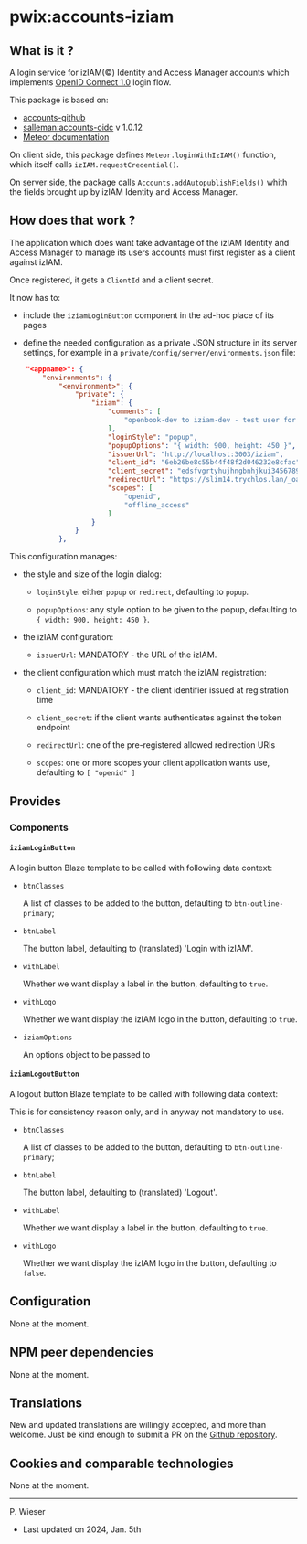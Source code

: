 # pwix:accounts-iziam

## What is it ?

A login service for izIAM(©) Identity and Access Manager accounts which implements [OpenID Connect 1.0](https://openid.net/specs/openid-connect-core-1_0.html) login flow.

This package is based on:

- [accounts-github](https://github.com/meteor/meteor/tree/devel/packages/accounts-github)
- [salleman:accounts-oidc](https://github.com/salleman33/meteor-accounts-oidc/tree/master/packages/switch_accounts-oidc) v 1.0.12
- [Meteor documentation](https://docs.meteor.com/api/accounts#Meteor-loginWith%3CExternalService%3E)

On client side, this package defines `Meteor.loginWithIzIAM()` function, which itself calls `izIAM.requestCredential()`.

On server side, the package calls `Accounts.addAutopublishFields()` whith the fields brought up by izIAM Identity and Access Manager.

## How does that work ?

The application which does want take advantage of the izIAM Identity and Access Manager to manage its users accounts must first register as a client against izIAM.

Once registered, it gets a `ClientId` and a client secret.

It now has to:

- include the `iziamLoginButton` component in the ad-hoc place of its pages

- define the needed configuration as a private JSON structure in its server settings, for example in a `private/config/server/environments.json` file:

```json
    "<appname>": {
        "environments": {
            "<environment>": {
                "private": {
                    "iziam": {
                        "comments": [
                            "openbook-dev to iziam-dev - test user for auth code grant flow"
                        ],
                        "loginStyle": "popup",
                        "popupOptions": "{ width: 900, height: 450 }",
                        "issuerUrl": "http://localhost:3003/iziam",
                        "client_id": "6eb26be8c55b44f48f2d046232e8cfac",
                        "client_secret": "edsfvgrtyhujhngbnhjkui3456789okjgfb098765432xwdcfvghjk87654xcfvgh_7654DFGH",
                        "redirectUrl": "https://slim14.trychlos.lan/_oauth/iziam",
                        "scopes": [
                            "openid",
                            "offline_access"
                        ]
                    }
                }
            },
```

This configuration manages:

- the style and size of the login dialog:

    - `loginStyle`: either `popup` or `redirect`, defaulting to `popup`.

    - `popupOptions`: any style option to be given to the popup, defaulting to `{ width: 900, height: 450 }`.

- the izIAM configuration:

    - `issuerUrl`: MANDATORY - the URL of the izIAM.

- the client configuration which must match the izIAM registration:

    - `client_id`: MANDATORY - the client identifier issued at registration time

    - `client_secret`: if the client wants authenticates against the token endpoint

    - `redirectUrl`: one of the pre-registered allowed redirection URIs

    - `scopes`: one or more scopes your client application wants use, defaulting to `[ "openid" ]`

## Provides

### Components

#### `iziamLoginButton`

A login button Blaze template to be called with following data context:

- `btnClasses`

    A list of classes to be added to the button, defaulting to `btn-outline-primary`;

- `btnLabel`

    The button label, defaulting to (translated) 'Login with izIAM'.

- `withLabel`

    Whether we want display a label in the button, defaulting to `true`.

- `withLogo`

    Whether we want display the izIAM logo in the button, defaulting to `true`.

- `iziamOptions`

    An options object to be passed to 

#### `iziamLogoutButton`

A logout button Blaze template to be called with following data context:

This is for consistency reason only, and in anyway not mandatory to use.

- `btnClasses`

    A list of classes to be added to the button, defaulting to `btn-outline-primary`;

- `btnLabel`

    The button label, defaulting to (translated) 'Logout'.

- `withLabel`

    Whether we want display a label in the button, defaulting to `true`.

- `withLogo`

    Whether we want display the izIAM logo in the button, defaulting to `false`.

## Configuration

None at the moment.

## NPM peer dependencies

None at the moment.

## Translations

New and updated translations are willingly accepted, and more than welcome. Just be kind enough to submit a PR on the [Github repository](https://github.com/trychlos/pwix-accounts-iziam/pulls).

## Cookies and comparable technologies

None at the moment.

---
P. Wieser
- Last updated on 2024, Jan. 5th
